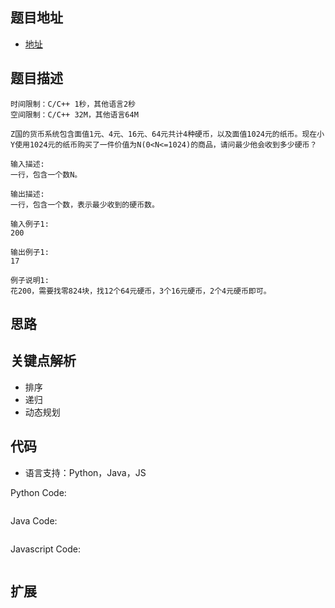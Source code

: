 ## 题目地址

- [地址](https://www.nowcoder.com/question/next?pid=16516564&qid=362294&tid=32189245)
## 题目描述

```
时间限制：C/C++ 1秒，其他语言2秒
空间限制：C/C++ 32M，其他语言64M

Z国的货币系统包含面值1元、4元、16元、64元共计4种硬币，以及面值1024元的纸币。现在小Y使用1024元的纸币购买了一件价值为N(0<N<=1024)的商品，请问最少他会收到多少硬币？

输入描述:
一行，包含一个数N。

输出描述:
一行，包含一个数，表示最少收到的硬币数。

输入例子1:
200

输出例子1:
17

例子说明1:
花200，需要找零824块，找12个64元硬币，3个16元硬币，2个4元硬币即可。
```

## 思路

## 关键点解析
- 排序
- 递归
- 动态规划

## 代码

- 语言支持：Python，Java，JS

Python Code:

```python

```

Java Code:

```java

```

Javascript Code:
```js

```

## 扩展
